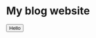 My blog website
===============

<button id="onhello" class="ui primary button">Hello</button>

<script>
$("#onhello").click(function() {
	alert("onclick");
});
</script>
